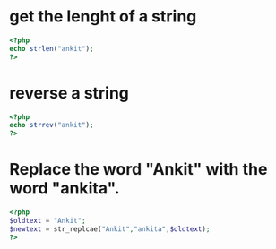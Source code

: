 # get the lenght of a string
```php
<?php
echo strlen("ankit");
?>
```
# reverse a string 
```php
<?php
echo strrev("ankit");
?>
```

# Replace the word "Ankit" with the word "ankita".

```php
<?php
$oldtext = "Ankit";
$newtext = str_replcae("Ankit","ankita",$oldtext);
?>
```
